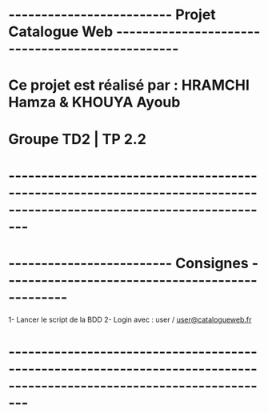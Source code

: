  # ------------------------- Projet Catalogue Web ------------------------------------------------
# Ce projet est réalisé par : HRAMCHI Hamza & KHOUYA Ayoub
# Groupe TD2 | TP 2.2
 # ---------------------------------------------------------------------------------------------------------------------

# -------------------------           Consignes             ------------------------------------------------
1- Lancer le script de la BDD
2- Login avec : user / user@catalogueweb.fr
 # ---------------------------------------------------------------------------------------------------------------------